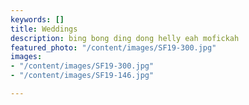 ```yaml
---
keywords: []
title: Weddings
description: bing bong ding dong helly eah mofickah
featured_photo: "/content/images/SF19-300.jpg"
images:
- "/content/images/SF19-300.jpg"
- "/content/images/SF19-146.jpg"

---
```

